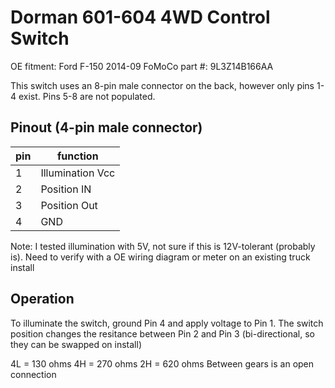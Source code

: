 # Dorman 601-604 4WD Control Switch

OE fitment: Ford F-150 2014-09
FoMoCo part #: 9L3Z14B166AA

This switch uses an 8-pin male connector on the back, however only pins 1-4 exist. Pins 5-8 are not populated.

## Pinout (4-pin male connector)

| pin | function |
|-|-|
| 1 | Illumination Vcc |
| 2 | Position IN |
| 3 | Position Out |
| 4 | GND |

Note: I tested illumination with 5V, not sure if this is 12V-tolerant (probably is).  Need to verify with a OE wiring diagram or meter on an existing truck install

## Operation

To illuminate the switch, ground Pin 4 and apply voltage to Pin 1.
The switch position changes the resitance between Pin 2 and Pin 3 (bi-directional, so they can be swapped on install)

4L = 130 ohms
4H = 270 ohms
2H = 620 ohms
Between gears is an open connection

